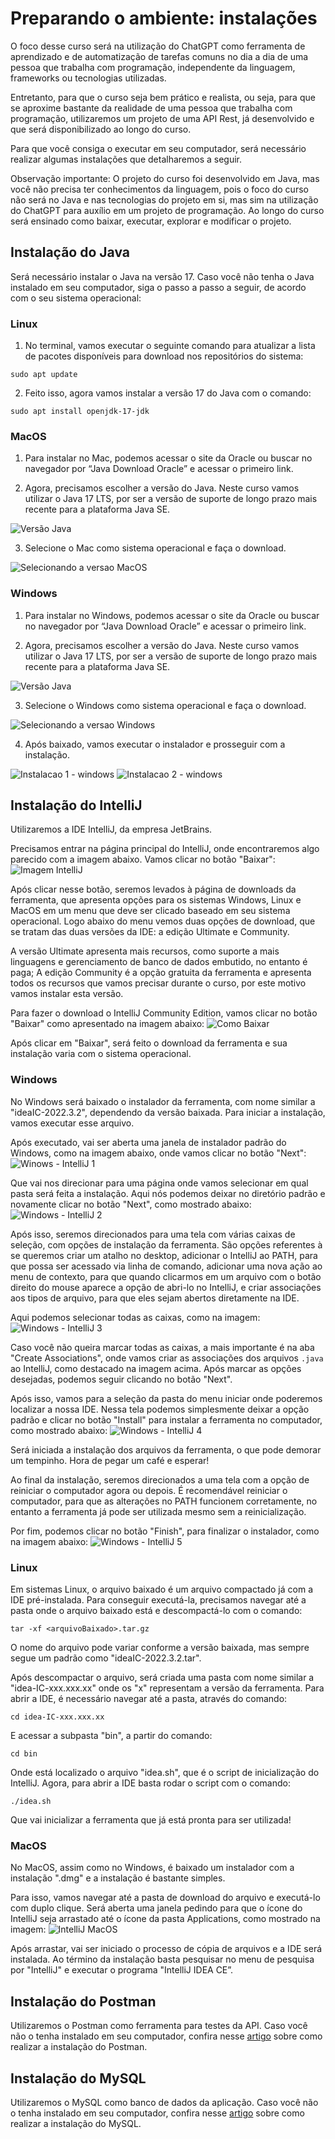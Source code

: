 # Preparando o ambiente: instalações

O foco desse curso será na utilização do ChatGPT como ferramenta de aprendizado e de automatização de tarefas comuns no dia a dia de uma pessoa que trabalha com programação, independente da linguagem, frameworks ou tecnologias utilizadas.

Entretanto, para que o curso seja bem prático e realista, ou seja, para que se aproxime bastante da realidade de uma pessoa que trabalha com programação, utilizaremos um projeto de uma API Rest, já desenvolvido e que será disponibilizado ao longo do curso.

Para que você consiga o executar em seu computador, será necessário realizar algumas instalações que detalharemos a seguir.

Observação importante: O projeto do curso foi desenvolvido em Java, mas você não precisa ter conhecimentos da linguagem, pois o foco do curso não será no Java e nas tecnologias do projeto em si, mas sim na utilização do ChatGPT para auxílio em um projeto de programação. Ao longo do curso será ensinado como baixar, executar, explorar e modificar o projeto.

## Instalação do Java

Será necessário instalar o Java na versão 17. Caso você não tenha o Java instalado em seu computador, siga o passo a passo a seguir, de acordo com o seu sistema operacional:

### Linux

1) No terminal, vamos executar o seguinte comando para atualizar a lista de pacotes disponíveis para download nos repositórios do sistema:

```
sudo apt update
```

2) Feito isso, agora vamos instalar a versão 17 do Java com o comando:

```
sudo apt install openjdk-17-jdk
```

### MacOS

1) Para instalar no Mac, podemos acessar o site da Oracle ou buscar no navegador por “Java Download Oracle” e acessar o primeiro link.

2) Agora, precisamos escolher a versão do Java. Neste curso vamos utilizar o Java 17 LTS, por ser a versão de suporte de longo prazo mais recente para a plataforma Java SE.

![Versão Java](image.png)

3) Selecione o Mac como sistema operacional e faça o download.

![Selecionando a versao MacOS](image-1.png)

### Windows

1) Para instalar no Windows, podemos acessar o site da Oracle ou buscar no navegador por “Java Download Oracle” e acessar o primeiro link.

2) Agora, precisamos escolher a versão do Java. Neste curso vamos utilizar o Java 17 LTS, por ser a versão de suporte de longo prazo mais recente para a plataforma Java SE.

![Versão Java](image.png)

3) Selecione o Windows como sistema operacional e faça o download.

![Selecionando a versao Windows](image-2.png)

4) Após baixado, vamos executar o instalador e prosseguir com a instalação.

![Instalacao 1 - windows](image-3.png)
![Instalacao 2 - windows](image-4.png)

## Instalação do IntelliJ

Utilizaremos a IDE IntelliJ, da empresa JetBrains.

Precisamos entrar na página principal do IntelliJ, onde encontraremos algo parecido com a imagem abaixo. Vamos clicar no botão "Baixar":
![Imagem IntelliJ](image-5.png)

Após clicar nesse botão, seremos levados à página de downloads da ferramenta, que apresenta opções para os sistemas Windows, Linux e MacOS em um menu que deve ser clicado baseado em seu sistema operacional. Logo abaixo do menu vemos duas opções de download, que se tratam das duas versões da IDE: a edição Ultimate e Community.

A versão Ultimate apresenta mais recursos, como suporte a mais linguagens e gerenciamento de banco de dados embutido, no entanto é paga; A edição Community é a opção gratuita da ferramenta e apresenta todos os recursos que vamos precisar durante o curso, por este motivo vamos instalar esta versão.

Para fazer o download o IntelliJ Community Edition, vamos clicar no botão "Baixar" como apresentado na imagem abaixo:
![Como Baixar](image-6.png)

Após clicar em "Baixar", será feito o download da ferramenta e sua instalação varia com o sistema operacional.

### Windows

No Windows será baixado o instalador da ferramenta, com nome similar a "ideaIC-2022.3.2", dependendo da versão baixada. Para iniciar a instalação, vamos executar esse arquivo.

Após executado, vai ser aberta uma janela de instalador padrão do Windows, como na imagem abaixo, onde vamos clicar no botão "Next":
![Winows - IntelliJ 1](image-7.png)

Que vai nos direcionar para uma página onde vamos selecionar em qual pasta será feita a instalação. Aqui nós podemos deixar no diretório padrão e novamente clicar no botão "Next", como mostrado abaixo:
![Windows - IntelliJ 2](image-8.png)

Após isso, seremos direcionados para uma tela com várias caixas de seleção, com opções de instalação da ferramenta. São opções referentes à se queremos criar um atalho no desktop, adicionar o IntelliJ ao PATH, para que possa ser acessado via linha de comando, adicionar uma nova ação ao menu de contexto, para que quando clicarmos em um arquivo com o botão direito do mouse aparece a opção de abri-lo no IntelliJ, e criar associações aos tipos de arquivo, para que eles sejam abertos diretamente na IDE.

Aqui podemos selecionar todas as caixas, como na imagem:
![Windows - IntelliJ 3](image-9.png)

Caso você não queira marcar todas as caixas, a mais importante é na aba "Create Associations", onde vamos criar as associações dos arquivos ```.java``` ao IntelliJ, como destacado na imagem acima. Após marcar as opções desejadas, podemos seguir clicando no botão "Next".

Após isso, vamos para a seleção da pasta do menu iniciar onde poderemos localizar a nossa IDE. Nessa tela podemos simplesmente deixar a opção padrão e clicar no botão "Install" para instalar a ferramenta no computador, como mostrado abaixo:
![Windows - IntelliJ 4](image-10.png)

Será iniciada a instalação dos arquivos da ferramenta, o que pode demorar um tempinho. Hora de pegar um café e esperar!

Ao final da instalação, seremos direcionados a uma tela com a opção de reiniciar o computador agora ou depois. É recomendável reiniciar o computador, para que as alterações no PATH funcionem corretamente, no entanto a ferramenta já pode ser utilizada mesmo sem a reinicialização.

Por fim, podemos clicar no botão "Finish", para finalizar o instalador, como na imagem abaixo:
![Windows - IntelliJ 5](image-11.png)

### Linux

Em sistemas Linux, o arquivo baixado é um arquivo compactado já com a IDE pré-instalada. Para conseguir executá-la, precisamos navegar até a pasta onde o arquivo baixado está e descompactá-lo com o comando:

```
tar -xf <arquivoBaixado>.tar.gz
```

O nome do arquivo pode variar conforme a versão baixada, mas sempre segue um padrão como "ideaIC-2022.3.2.tar".

Após descompactar o arquivo, será criada uma pasta com nome similar a "idea-IC-xxx.xxx.xx" onde os "x" representam a versão da ferramenta. Para abrir a IDE, é necessário navegar até a pasta, através do comando:

```
cd idea-IC-xxx.xxx.xx
```

E acessar a subpasta "bin", a partir do comando:

```
cd bin
```

Onde está localizado o arquivo "idea.sh", que é o script de inicialização do IntelliJ. Agora, para abrir a IDE basta rodar o script com o comando:

```
./idea.sh
```

Que vai inicializar a ferramenta que já está pronta para ser utilizada!

### MacOS

No MacOS, assim como no Windows, é baixado um instalador com a instalação ".dmg" e a instalação é bastante simples.

Para isso, vamos navegar até a pasta de download do arquivo e executá-lo com duplo clique. Será aberta uma janela pedindo para que o ícone do IntelliJ seja arrastado até o ícone da pasta Applications, como mostrado na imagem:
![IntelliJ MacOS](image-12.png)

Após arrastar, vai ser iniciado o processo de cópia de arquivos e a IDE será instalada. Ao término da instalação basta pesquisar no menu de pesquisa por "IntelliJ" e executar o programa "IntelliJ IDEA CE”.

## Instalação do Postman

Utilizaremos o Postman como ferramenta para testes da API. Caso você não o tenha instalado em seu computador, confira nesse [artigo](https://www.alura.com.br/artigos/postman-como-instalar-dar-seus-primeiros-passos?_gl=1*1fi1gj6*_ga*NjQ1Njk4MDc3LjE2ODkxNzI4NjE.*_ga_59FP0KYKSM*MTY4OTI0ODkwMy40LjEuMTY4OTI2NDU3NS4wLjAuMA..*_fplc*JTJCVzJSOWtWbktwcXhQJTJCUkRMdHc0U2FjeUFsWHRTRTlwTE1KQVFTN0RuQ3JRY3NXeCUyQlJVZGpsVzZsQUNNd0xQT0JHQzZjY1NsZG9vUHZqZzgybE1WU1ByWWdwTEc0M3UwTXFRaWJ4JTJGM0xqZDBHckU1RUZlaUJ4ZExLa0ZFcXclM0QlM0Q.) sobre como realizar a instalação do Postman.

## Instalação do MySQL

Utilizaremos o MySQL como banco de dados da aplicação. Caso você não o tenha instalado em seu computador, confira nesse [artigo](https://www.alura.com.br/artigos/mysql-do-download-e-instalacao-ate-sua-primeira-tabela?_gl=1*1s0gnss*_ga*NjQ1Njk4MDc3LjE2ODkxNzI4NjE.*_ga_59FP0KYKSM*MTY4OTI0ODkwMy40LjEuMTY4OTI2NDU3NS4wLjAuMA..*_fplc*JTJCVzJSOWtWbktwcXhQJTJCUkRMdHc0U2FjeUFsWHRTRTlwTE1KQVFTN0RuQ3JRY3NXeCUyQlJVZGpsVzZsQUNNd0xQT0JHQzZjY1NsZG9vUHZqZzgybE1WU1ByWWdwTEc0M3UwTXFRaWJ4JTJGM0xqZDBHckU1RUZlaUJ4ZExLa0ZFcXclM0QlM0Q.) sobre como realizar a instalação do MySQL.

